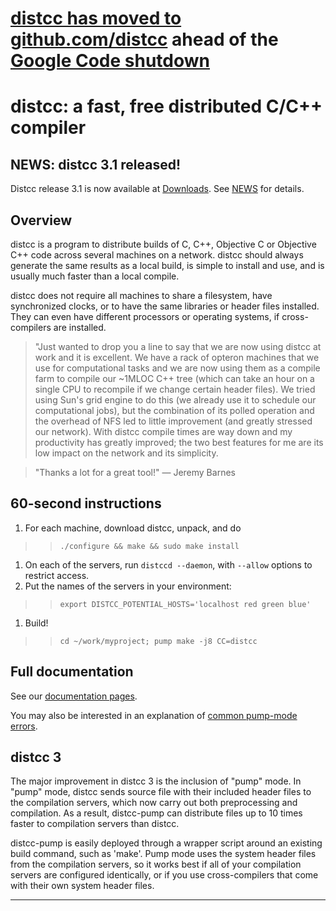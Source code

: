 # [distcc has moved to github.com/distcc](https://github.com/distcc) ahead of the [Google Code shutdown](http://google-opensource.blogspot.com/2015/03/farewell-to-google-code.html) #







# distcc: a fast, free distributed C/C++ compiler #

## NEWS: distcc 3.1 released! ##

Distcc release 3.1 is now available at [Downloads](http://code.google.com/p/distcc/downloads/list).
See [NEWS](http://distcc.googlecode.com/svn/trunk/NEWS) for details.

## Overview ##

distcc is a program to distribute builds of C, C++, Objective C or Objective C++ code across several machines on a network. distcc should always generate the same results as a local build, is simple to install and use, and is usually much faster than a local compile.

distcc does not require all machines to share a filesystem, have synchronized clocks, or to have the same libraries or header files installed. They can even have different processors or operating systems, if cross-compilers are installed.

> "Just wanted to drop you a line to say that we are now using distcc at work and it is excellent. We have a rack of opteron machines that we use for computational tasks and we are now using them as a compile farm to compile our ~1MLOC C++ tree (which can take an hour on a single CPU to recompile if we change certain header files). We tried using Sun's grid engine to do this (we already use it to schedule our computational jobs), but the combination of its polled operation and the overhead of NFS led to little improvement (and greatly stressed our network). With distcc compile times are way down and my productivity has greatly improved; the two best features for me are its low impact on the network and its simplicity.

> "Thanks a lot for a great tool!" — Jeremy Barnes

## 60-second instructions ##

  1. For each machine, download distcc, unpack, and do
> > `./configure && make && sudo make install`
  1. On each of the servers, run `distccd --daemon`, with `--allow` options to restrict access.
  1. Put the names of the servers in your environment:
> > `export DISTCC_POTENTIAL_HOSTS='localhost red green blue'`
  1. Build!
> > `cd ~/work/myproject; pump make -j8 CC=distcc`

## Full documentation ##

See our [documentation pages](http://distcc.googlecode.com/svn/trunk/doc/web/index.html).

You may also be interested in an explanation of [common pump-mode errors](http://distcc.googlecode.com/svn/trunk/doc/web/man/include_server_1.html#TOC_5).

## distcc 3 ##

The major improvement in distcc 3 is the inclusion of "pump" mode.
In "pump" mode, distcc sends source file with their included header files to the compilation servers, which now carry out both preprocessing and compilation. As a result, distcc-pump can distribute files up to 10 times faster to compilation servers than distcc.

distcc-pump is easily deployed through a wrapper script around an existing build command, such as 'make'.  Pump mode uses the system header files from the compilation servers, so it works best if all of your compilation servers are configured identically, or if you use cross-compilers that come with their own system header files.


---

